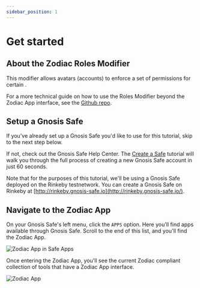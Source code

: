 ```yaml
---
sidebar_position: 1
---
```


# Get started

## About the Zodiac Roles Modifier

This modifier allows avatars (accounts) to enforce a set of permissions for certain .

For a more technical guide on how to use the Roles Modifier beyond the Zodiac App interface, see the [Github repo](https://github.com/gnosis/zodiac-roles-modifier). 

## Setup a Gnosis Safe

If you've already set up a Gnosis Safe you'd like to use for this tutorial, skip to the next step below.

If not, check out the Gnosis Safe Help Center. The [Create a Safe](https://help.gnosis-safe.io/en/articles/3876461-create-a-safe) tutorial will walk you through the full process of creating a new Gnosis Safe account in just 60 seconds.

Note that for the purposes of this tutorial, we'll be using a Gnosis Safe deployed on the Rinkeby testnetwork. You can create a Gnosis Safe on Rinkeby at [http://rinkeby.gnosis-safe.io](http://rinkeby.gnosis-safe.io/).

## Navigate to the Zodiac App

On your Gnosis Safe's left menu, click the `APPS` option. Here you'll find apps available through Gnosis Safe. Scroll to the end of this list, and you'll find the Zodiac App.

![Zodiac App in Safe Apps](/img/tutorial/zodiac_app.png)

Once entering the Zodiac App, you'll see the current Zodiac compliant collection of tools that have a Zodiac App interface.

![Zodiac App](/img/tutorial/zodiac_app_2.png)
